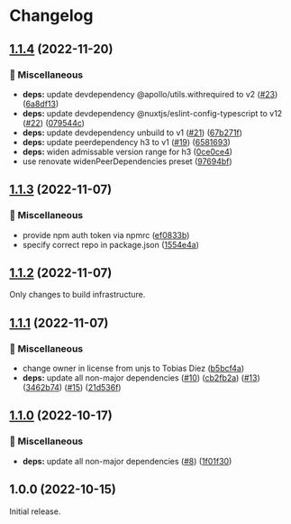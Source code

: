 # Changelog

## [1.1.4](https://github.com/apollo-server-integrations/apollo-server-integration-h3/compare/v1.1.3...v1.1.4) (2022-11-20)

### 🧹 Miscellaneous

- **deps:** update devdependency @apollo/utils.withrequired to v2 ([#23](https://github.com/apollo-server-integrations/apollo-server-integration-h3/issues/23)) ([6a8df13](https://github.com/apollo-server-integrations/apollo-server-integration-h3/commit/6a8df1392aa5f3c0bc475babb0a494f6d4fa1c70))
- **deps:** update devdependency @nuxtjs/eslint-config-typescript to v12 ([#22](https://github.com/apollo-server-integrations/apollo-server-integration-h3/issues/22)) ([079544c](https://github.com/apollo-server-integrations/apollo-server-integration-h3/commit/079544c8ffd96618a6cac81090ec924ed7580895))
- **deps:** update devdependency unbuild to v1 ([#21](https://github.com/apollo-server-integrations/apollo-server-integration-h3/issues/21)) ([67b271f](https://github.com/apollo-server-integrations/apollo-server-integration-h3/commit/67b271f7db44f52404d16faac112d585afb2e37d))
- **deps:** update peerdependency h3 to v1 ([#19](https://github.com/apollo-server-integrations/apollo-server-integration-h3/issues/19)) ([6581693](https://github.com/apollo-server-integrations/apollo-server-integration-h3/commit/6581693f17e7d1fddc41ea568136f1045f7cad13))
- **deps:** widen admissable version range for h3 ([0ce0ce4](https://github.com/apollo-server-integrations/apollo-server-integration-h3/commit/0ce0ce4dfb88abff4d9cb431e0c073c7272552e4))
- use renovate widenPeerDependencies preset ([97694bf](https://github.com/apollo-server-integrations/apollo-server-integration-h3/commit/97694bf7f0edf667064a924d7596a742e0abbe2f))

## [1.1.3](https://github.com/apollo-server-integrations/apollo-server-integration-h3/compare/v1.1.2...v1.1.3) (2022-11-07)

### 🧹 Miscellaneous

- provide npm auth token via npmrc ([ef0833b](https://github.com/apollo-server-integrations/apollo-server-integration-h3/commit/ef0833b9030525dd166522e100d3ff396cbcee05))
- specify correct repo in package.json ([1554e4a](https://github.com/apollo-server-integrations/apollo-server-integration-h3/commit/1554e4adbcbc9cf87397e9b86a37e7c7ae32d51d))

## [1.1.2](https://github.com/apollo-server-integrations/apollo-server-integration-h3/compare/v1.1.1...v1.1.2) (2022-11-07)

Only changes to build infrastructure.

## [1.1.1](https://github.com/apollo-server-integrations/apollo-server-integration-h3/compare/v1.1.0...v1.1.1) (2022-11-07)

### 🧹 Miscellaneous

- change owner in license from unjs to Tobias Diez ([b5bcf4a](https://github.com/apollo-server-integrations/apollo-server-integration-h3/commit/b5bcf4ae7ecbf990d4336e80e80f6f72cc231fa5))
- **deps:** update all non-major dependencies ([#10](https://github.com/apollo-server-integrations/apollo-server-integration-h3/issues/10)) ([cb2fb2a](https://github.com/apollo-server-integrations/apollo-server-integration-h3/commit/cb2fb2acbe4e5da913e60f39cca72b04eb3ba116)) ([#13](https://github.com/apollo-server-integrations/apollo-server-integration-h3/issues/13)) ([3462b74](https://github.com/apollo-server-integrations/apollo-server-integration-h3/commit/3462b7422358793defd1a706873e037f10df8994)) ([#15](https://github.com/apollo-server-integrations/apollo-server-integration-h3/issues/15)) ([21d536f](https://github.com/apollo-server-integrations/apollo-server-integration-h3/commit/21d536f4993f88a958e41b9e3bebd52e5c952021))

## [1.1.0](https://github.com/apollo-server-integrations/apollo-server-integration-h3/compare/v1.0.0...v1.1.0) (2022-10-17)

### 🧹 Miscellaneous

- **deps:** update all non-major dependencies ([#8](https://github.com/apollo-server-integrations/apollo-server-integration-h3/issues/8)) ([1f01f30](https://github.com/apollo-server-integrations/apollo-server-integration-h3/commit/1f01f309849bb4fac5aa9de7b0cd23170912886f))

## 1.0.0 (2022-10-15)

Initial release.
